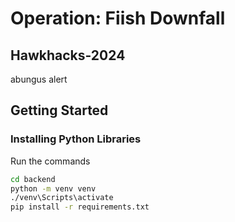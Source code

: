 # Operation: Fiish Downfall
## Hawkhacks-2024
abungus alert


## Getting Started

### Installing Python Libraries
Run the commands
```bash
cd backend
python -m venv venv
./venv\Scripts\activate
pip install -r requirements.txt
```